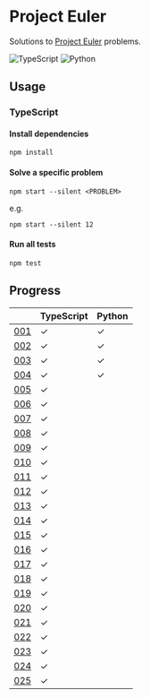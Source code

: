 # Project Euler

Solutions to [Project Euler](https://projecteuler.net) problems.

![TypeScript](https://github.com/sunilbpandey/project-euler/actions/workflows/typescript.yml/badge.svg)
![Python](https://github.com/sunilbpandey/project-euler/actions/workflows/python.yml/badge.svg)

## Usage

### TypeScript

#### Install dependencies

```
npm install
```

#### Solve a specific problem

```
npm start --silent <PROBLEM>
```

e.g.

```
npm start --silent 12
```

#### Run all tests

```
npm test
```

## Progress

|                | TypeScript | Python |
| -------------- | ---------- | ------ |
| [001](src/001) | ✓          | ✓      |
| [002](src/002) | ✓          | ✓      |
| [003](src/003) | ✓          | ✓      |
| [004](src/004) | ✓          | ✓      |
| [005](src/005) | ✓          |        |
| [006](src/006) | ✓          |        |
| [007](src/007) | ✓          |        |
| [008](src/008) | ✓          |        |
| [009](src/009) | ✓          |        |
| [010](src/010) | ✓          |        |
| [011](src/011) | ✓          |        |
| [012](src/012) | ✓          |        |
| [013](src/013) | ✓          |        |
| [014](src/014) | ✓          |        |
| [015](src/015) | ✓          |        |
| [016](src/016) | ✓          |        |
| [017](src/017) | ✓          |        |
| [018](src/018) | ✓          |        |
| [019](src/019) | ✓          |        |
| [020](src/020) | ✓          |        |
| [021](src/021) | ✓          |        |
| [022](src/022) | ✓          |        |
| [023](src/023) | ✓          |        |
| [024](src/024) | ✓          |        |
| [025](src/025) | ✓          |        |
